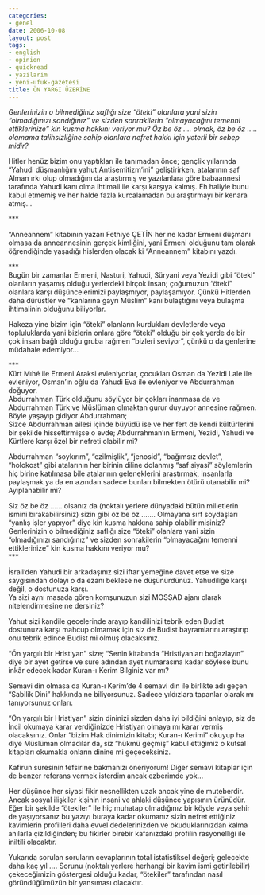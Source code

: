 ```yaml
---
categories:
- genel
date: 2006-10-08
layout: post
tags:
- english
- opinion
- quickread
- yazilarim
- yeni-ufuk-gazetesi
title: ÖN YARGI ÜZERİNE
---
```


_Genlerinizin o bilmediğiniz saflığı size “öteki” olanlara yani sizin “olmadığınızı sandığınız” ve sizden sonrakilerin “olmayacağını temenni ettiklerinize” kin kusma hakkını veriyor mu? Öz be öz …. olmak, öz be öz ….. olamama talihsizliğine sahip olanlara nefret hakkı için yeterli bir sebep midir?_  
  
  
Hitler henüz bizim onu yaptıkları ile tanımadan önce; gençlik yıllarında “Yahudi düşmanlığını yahut Antisemitizm’ini” geliştirirken, atalarının saf Alman ırkı olup olmadığını da araştırmış ve yazılanlara göre babaannesi tarafında Yahudi kanı olma ihtimali ile karşı karşıya kalmış. Eh haliyle bunu kabul etmemiş ve her halde fazla kurcalamadan bu araştırmayı bir kenara atmış…  
  
\*\*\*  
  
“Anneannem” kitabının yazarı Fethiye ÇETİN her ne kadar Ermeni düşmanı olmasa da anneannesinin gerçek kimliğini, yani Ermeni olduğunu tam olarak öğrendiğinde yaşadığı hislerden olacak ki “Anneannem” kitabını yazdı.  
  
\*\*\*  
Bugün bir zamanlar Ermeni, Nasturi, Yahudi, Süryani veya Yezidi gibi “öteki” olanların yaşamış olduğu yerlerdeki birçok insan; çoğumuzun “öteki” olanlara karşı düşüncelerimizi paylaşmıyor, paylaşamıyor. Çünkü Hitlerden daha dürüstler ve “kanlarına gayrı Müslim” kanı bulaştığını veya bulaşma ihtimalinin olduğunu biliyorlar.  
  
Hakeza yine bizim için “öteki” olanların kurdukları devletlerde veya topluluklarda yani bizlerin onlara göre “öteki” olduğu bir çok yerde de bir çok insan bağlı olduğu gruba rağmen “bizleri seviyor”, çünkü o da genlerine müdahale edemiyor…  
  
\*\*\*  
Kürt Mıhé ile Ermeni Araksi evleniyorlar, çocukları Osman da Yezidi Lale ile evleniyor, Osman’ın oğlu da Yahudi Eva ile evleniyor ve Abdurrahman doğuyor.  
Abdurrahman Türk olduğunu söylüyor bir çokları inanmasa da ve Abdurrahman Türk ve Müslüman olmaktan gurur duyuyor annesine rağmen. Böyle yaşayıp gidiyor Abdurrahman;  
Sizce Abdurrahman ailesi içinde büyüdü ise ve her fert de kendi kültürlerini bir şekilde hissettirmişse o evde; Abdurrahman’ın Ermeni, Yezidi, Yahudi ve Kürtlere karşı özel bir nefreti olabilir mi?  
  
Abdurrahman “soykırım”, “ezilmişlik”, “jenosid”, “bağımsız devlet”, “holokost” gibi atalarının her birinin diline dolanmış “saf siyasi” söylemlerin hiç birine katılmasa bile atalarının geleneklerini araştırmak, insanlarla paylaşmak ya da en azından sadece bunları bilmekten ötürü utanabilir mi? Ayıplanabilir mi?  
  
Siz öz be öz …… olsanız da (noktalı yerlere dünyadaki bütün milletlerin ismini bırakabilirsiniz) sizin gibi öz be öz ……. Olmayana sırf soydaşları “yanlış işler yapıyor” diye kin kusma hakkına sahip olabilir misiniz? Genlerinizin o bilmediğiniz saflığı size “öteki” olanlara yani sizin “olmadığınızı sandığınız” ve sizden sonrakilerin “olmayacağını temenni ettiklerinize” kin kusma hakkını veriyor mu?  
\*\*\*  
  
İsrail’den Yahudi bir arkadaşınız sizi iftar yemeğine davet etse ve size saygısından dolayı o da ezanı beklese ne düşünürdünüz. Yahudiliğe karşı değil, o dostunuza karşı.  
Ya sizi aynı masada gören komşunuzun sizi MOSSAD ajanı olarak nitelendirmesine ne dersiniz?  
  
Yahut sizi kandile gecelerinde arayıp kandilinizi tebrik eden Budist dostunuza karşı mahcup olmamak için siz de Budist bayramlarını araştırıp onu tebrik edince Budist mi olmuş olacaksınız.  
  
“Ön yargılı bir Hristiyan” size; “Senin kitabında “Hristiyanları boğazlayın” diye bir ayet getirse ve sure adından ayet numarasına kadar söylese bunu inkâr edecek kadar Kuran-ı Kerim Bilginiz var mı?  
  
Semavi din olmasa da Kuran-ı Kerim’de 4 semavi din ile birlikte adı geçen “Sabilik Dini” hakkında ne biliyorsunuz. Sadece yıldızlara tapanlar olarak mı tanıyorsunuz onları.  
  
“Ön yargılı bir Hristiyan” sizin dininizi sizden daha iyi bildiğini anlayıp, siz de İncil okumaya karar verdiğinizde Hristiyan olmaya mı karar vermiş olacaksınız. Onlar “bizim Hak dinimizin kitabı; Kuran-ı Kerimi” okuyup ha diye Müslüman olmadılar da, siz “hükmü geçmiş” kabul ettiğimiz o kutsal kitapları okumakla onların dinine mi geçeceksiniz.  
  
Kafirun suresinin tefsirine bakmanızı öneriyorum! Diğer semavi kitaplar için de benzer referans vermek isterdim ancak ezberimde yok…  
  
Her düşünce her siyasi fikir nesnellikten uzak ancak yine de muteberdir. Ancak sosyal ilişkiler kişinin insani ve ahlaki düşünce yapısının ürünüdür. Eğer bir şekilde “ötekiler” ile hiç muhatap olmadığınız bir köyde veya şehir de yaşıyorsanız bu yazıyı buraya kadar okumanız sizin nefret ettiğiniz kavimlerin profilleri daha evvel dedelerinizden ve okuduklarınızdan kalma anılarla çizildiğinden; bu fikirler birebir kafanızdaki profilin rasyonelliği ile iniltili olacaktır.  
  
Yukarıda sorulan soruların cevaplarının total istatistiksel değeri; gelecekte daha kaç yıl …. Sorunu (noktalı yerlere herhangi bir kavim ismi getirilebilir) çekeceğimizin göstergesi olduğu kadar, “ötekiler” tarafından nasıl göründüğümüzün bir yansıması olacaktır.
